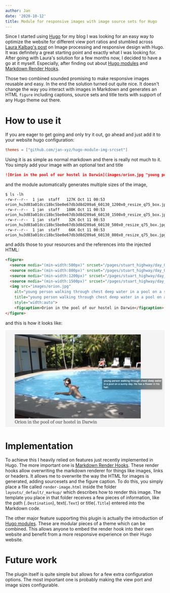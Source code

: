 ```yaml
---
author: Jan
date: '2020-10-12'
title: Module for responsive images with image source sets for Hugo
---
```


Since I started using [Hugo](https://gohugo.io) for my blog I was looking for
an easy way to optimize the website for different view port ratios and 
stumbled across [Laura Kalbag's post](https://laurakalbag.com/processing-responsive-images-with-hugo/)
on Image processing and responsive design with Hugo. It was definitely a great
starting point and exactly what I was looking for. After going with Laura's
solution for a few months now, I decided to have a go at it myself. Especially,
after finding out about [Hugo modules](https://gohugo.io/hugo-modules/use-modules/)
and [Markdown Render Hooks](https://gohugo.io/getting-started/configuration-markup/#markdown-render-hooks).

Those two combined sounded promising to make responsive images reusable and easy.
In the end the solution turned out quite nice. It doesn't change the way you interact
with images in Markdown and generates an HTML `figure` including captions, source sets
and title texts with support of any Hugo theme out there.

# How to use it
If you are eager to get going and only try it out, go ahead and just add it to your
website hugo configuration: 

```toml
themes = ["github.com/jan-xyz/hugo-module-img-srcset"]
```

Using it is as simple as normal markdown and there is really not much to it.
You simply add your image with an optional text and title
```markdown
![Orion in the pool of our hostel in Darwin](images/orion.jpg "young person walking through chest deep water in a pool on a sunny day. He has a flower in his hair.")
```
and the module automatically generates multiple sizes of the image,
```
$ ls -lh
-rw-r--r--  1 jan  staff   127K Oct 11 00:53 orion_hu3d03a01dcc18bc5be0e67db3d8d209a6_60130_1200x0_resize_q75_box.jpg
-rw-r--r--  1 jan  staff   180K Oct 11 00:53 orion_hu3d03a01dcc18bc5be0e67db3d8d209a6_60130_1500x0_resize_q75_box.jpg
-rw-r--r--  1 jan  staff    32K Oct 11 00:53 orion_hu3d03a01dcc18bc5be0e67db3d8d209a6_60130_500x0_resize_q75_box.jpg
-rw-r--r--  1 jan  staff    66K Oct 11 00:53 orion_hu3d03a01dcc18bc5be0e67db3d8d209a6_60130_800x0_resize_q75_box.jpg
```
and adds those to your resources and the references into the injected HTML:
```html
<figure>
  <source media="(min-width:500px)" srcset="/pages/stuart_highway/day_01/images/orion_hu3d03a01dcc18bc5be0e67db3d8d209a6_60130_500x0_resize_q75_box.jpg">
  <source media="(min-width:800px)" srcset="/pages/stuart_highway/day_01/images/orion_hu3d03a01dcc18bc5be0e67db3d8d209a6_60130_800x0_resize_q75_box.jpg">
  <source media="(min-width:1200px)" srcset="/pages/stuart_highway/day_01/images/orion_hu3d03a01dcc18bc5be0e67db3d8d209a6_60130_1200x0_resize_q75_box.jpg">
  <source media="(min-width:1500px)" srcset="/pages/stuart_highway/day_01/images/orion_hu3d03a01dcc18bc5be0e67db3d8d209a6_60130_1500x0_resize_q75_box.jpg">
  <img src="images/orion.jpg" 
    alt="young person walking through chest deep water in a pool on a sunny day. He has a flower in his hair."
    title="young person walking through chest deep water in a pool on a sunny day. He has a flower in his hair."
    style="width:auto">
    <figcaption>Orion in the pool of our hostel in Darwin</figcaption>
</figure>
```
and this is how it looks like:

![](images/example_en.png "A shreenshot of the example image.")


# Implementation
To achieve this I heavily relied on features just recently implemented in Hugo.
The more important one is [Markdown Render Hooks](https://gohugo.io/getting-started/configuration-markup/#markdown-render-hooks).
These render hooks allow overwriting the markdown renderer for things like images,
links or headers. It allows me to overwrite the way the HTML for images is generated,
adding sourcesets and the figure caption. To do this, you simply place a file called
`render-image.html` inside the folder `layouts/_default/_markup/` which describes
how to render this image. The template you place in that folder receives a few
pieces of information, like the path (`.Destination`), text(`.Text`) or
title(`.Title`) entered into the Markdown code.

The other major feature supporting this plugin is actually the introduction of
[Hugo modules](https://gohugo.io/hugo-modules/use-modules/). These are modular pieces of a theme which can be combined. This
allows anyone to embed the render hook into their own website and benefit from
a more responsive experience on their Hugo website.

# Future work
The plugin itself is quite simple but allows for a few extra configuration
options. The most important one is probably making the view port and
image sizes configurable.
